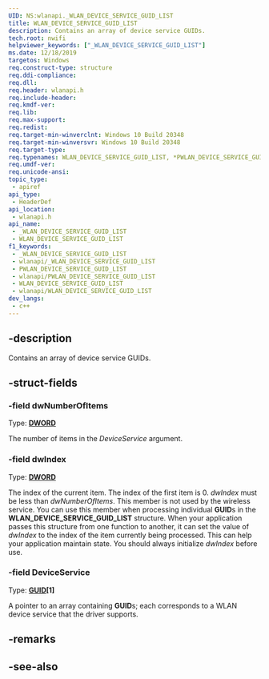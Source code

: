 ```yaml
---
UID: NS:wlanapi._WLAN_DEVICE_SERVICE_GUID_LIST
title: WLAN_DEVICE_SERVICE_GUID_LIST
description: Contains an array of device service GUIDs.
tech.root: nwifi
helpviewer_keywords: ["_WLAN_DEVICE_SERVICE_GUID_LIST"]
ms.date: 12/18/2019
targetos: Windows
req.construct-type: structure
req.ddi-compliance: 
req.dll: 
req.header: wlanapi.h
req.include-header: 
req.kmdf-ver: 
req.lib: 
req.max-support: 
req.redist: 
req.target-min-winverclnt: Windows 10 Build 20348
req.target-min-winversvr: Windows 10 Build 20348
req.target-type: 
req.typenames: WLAN_DEVICE_SERVICE_GUID_LIST, *PWLAN_DEVICE_SERVICE_GUID_LIST
req.umdf-ver: 
req.unicode-ansi: 
topic_type:
 - apiref
api_type:
 - HeaderDef
api_location:
 - wlanapi.h
api_name:
 - _WLAN_DEVICE_SERVICE_GUID_LIST
 - WLAN_DEVICE_SERVICE_GUID_LIST
f1_keywords:
 - _WLAN_DEVICE_SERVICE_GUID_LIST
 - wlanapi/_WLAN_DEVICE_SERVICE_GUID_LIST
 - PWLAN_DEVICE_SERVICE_GUID_LIST
 - wlanapi/PWLAN_DEVICE_SERVICE_GUID_LIST
 - WLAN_DEVICE_SERVICE_GUID_LIST
 - wlanapi/WLAN_DEVICE_SERVICE_GUID_LIST
dev_langs:
 - c++
---
```


## -description

Contains an array of device service GUIDs.

## -struct-fields

### -field dwNumberOfItems

Type: **[DWORD](/windows/win32/winprog/windows-data-types)**

The number of items in the *DeviceService* argument.

### -field dwIndex

Type: **[DWORD](/windows/win32/winprog/windows-data-types)**

The index of the current item. The index of the first item is 0. *dwIndex* must be less than *dwNumberOfItems*. This member is not used by the wireless service. You can use this member when processing individual **GUID**s in the **WLAN_DEVICE_SERVICE_GUID_LIST** structure. When your application passes this structure from one function to another, it can set the value of *dwIndex* to the index of the item currently being processed. This can help your application maintain state. You should always initialize *dwIndex* before use.

### -field DeviceService

Type: **[GUID](../guiddef/ns-guiddef-guid.md)\[1\]**

A pointer to an array containing **GUID**s; each corresponds to a WLAN device service that the driver supports.

## -remarks

## -see-also
